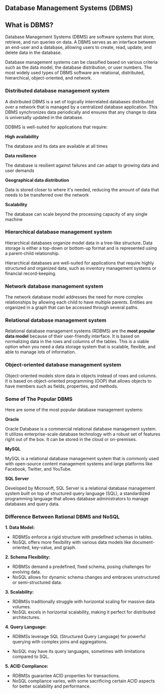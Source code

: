 ## Database Management Systems (DBMS)
## What is DBMS?
Database Management Systems (DBMS) are software systems that store, retrieve, and run queries on data. A DBMS serves as an interface between an end-user and a database, allowing users to create, read, update, and delete data in the database.

Database management systems can be classified based on various criteria such as the data model, the database distribution, or user numbers. The most widely used types of DBMS software are relational, distributed, hierarchical, object-oriented, and network.

### Distributed database management system

A distributed DBMS is a set of logically interrelated databases distributed over a network that is managed by a centralized database application. This DBMS synchronizes data periodically and ensures that any change to data is universally updated in the database.

DDBMS is well-suited for applications that require:

**High availability**

The database and its data are available at all times

**Data resilience**

The database is resilient against failures and can adapt to growing data and user demands

**Geographical data distribution**

Data is stored closer to where it's needed, reducing the amount of data that needs to be transferred over the network

**Scalability**

The database can scale beyond the processing capacity of any single machine 


### Hierarchical database management system

Hierarchical databases organize model data in a tree-like structure. Data storage is either a top-down or bottom-up format and is represented using a parent-child relationship.

Hierarchical databases are well-suited for applications that require highly structured and organized data, such as inventory management systems or financial record-keeping. 

### Network database management system

The network database model addresses the need for more complex relationships by allowing each child to have multiple parents. Entities are organized in a graph that can be accessed through several paths.

### Relational database management system

Relational database management systems (RDBMS) are the **most popular data model** because of their user-friendly interface. It is based on normalizing data in the rows and columns of the tables. This is a viable option when you need a data storage system that is scalable, flexible, and able to manage lots of information.

### Object-oriented database management system

Object-oriented models store data in objects instead of rows and columns. It is based on object-oriented programming (OOP) that allows objects to have members such as fields, properties, and methods.

### Some of The Popular DBMS

Here are some of the most popular database management systems:

**Oracle**

Oracle Database is a commercial relational database management system. It utilizes enterprise-scale database technology with a robust set of features right out of the box. It can be stored in the cloud or on-premises.

**MySQL**

MySQL is a relational database management system that is commonly used with open-source content management systems and large platforms like Facebook, Twitter, and YouTube.

**SQL Server**

Developed by Microsoft, SQL Server is a relational database management system built on top of structured query language (SQL), a standardized programming language that allows database administrators to manage databases and query data.

### Difference Between Rational DBMS and NoSQL

**1. Data Model:**

- RDBMSs enforce a rigid structure with predefined schemas in tables.
- NoSQL offers more flexibility with various data models like document-oriented, key-value, and graph.
  
**2. Schema Flexibility:**

- RDBMSs demand a predefined, fixed schema, posing challenges for evolving data.
- NoSQL allows for dynamic schema changes and embraces unstructured or semi-structured data.

**3. Scalability:**

- RDBMSs traditionally struggle with horizontal scaling for massive data volumes.
- NoSQL excels in horizontal scalability, making it perfect for distributed architectures.

**4. Query Language:**

- RDBMSs leverage SQL (Structured Query Language) for powerful querying with complex joins and aggregations.

- NoSQL may have its query languages, sometimes with limitations compared to SQL.

**5. ACID Compliance:**

- RDBMSs guarantee ACID properties for transactions.
- NoSQL compliance varies, with some sacrificing certain ACID aspects for better scalability and performance.
